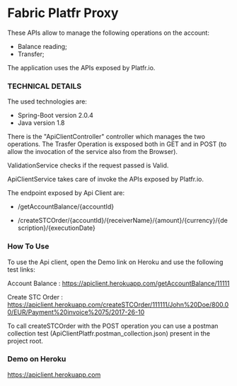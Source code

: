 # Fabric Platfr Proxy

These APIs allow to manage the following operations on the account:
 - Balance reading;
 - Transfer;
 
The application uses the APIs exposed by Platfr.io.

 ### TECHNICAL DETAILS

The used technologies are:

- Spring-Boot version 2.0.4
- Java version 1.8

There is the "ApiClientController" controller which manages the two operations.
The Trasfer Operation is exsposed both in GET and in POST (to allow the invocation of the service also from the Browser).

ValidationService checks if the request passed is Valid.

ApiClientService takes care of invoke the APIs exposed by Platfr.io.

The endpoint exposed by Api Client are: 

- /getAccountBalance/{accountId}

- /createSTCOrder/{accountId}/{receiverName}/{amount}/{currency}/{description}/{executionDate}

 ### How To Use

To use the Api client, open the Demo link on Heroku and use the following test links:

Account Balance : https://apiclient.herokuapp.com/getAccountBalance/11111

Create STC Order : https://apiclient.herokuapp.com/createSTCOrder/111111/John%20Doe/800.00/EUR/Payment%20invoice%2075/2017-26-10

To call createSTCOrder with the POST operation you can use a postman collection test (ApiClientPlatfr.postman_collection.json) present in the project root.


### Demo on Heroku

https://apiclient.herokuapp.com
